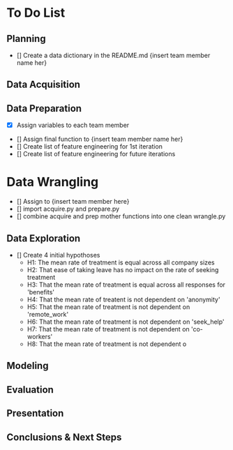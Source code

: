 # To Do List

## Planning

- [] Create a data dictionary in the README.md {insert team member name her}


## Data Acquisition

## Data Preparation

- [x] Assign variables to each team member
- [] Assign final function to {insert team member name her}
- [] Create list of feature engineering for 1st iteration
- [] Create list of feature engineering for future iterations

# Data Wrangling
- [] Assign to {insert team member here}
- [] import acquire.py and prepare.py
- [] combine acquire and prep mother functions into one clean wrangle.py

## Data Exploration
- [] Create 4 initial hypothoses
    - H1: The mean rate of treatment is equal across all company sizes
    - H2: That ease of taking leave has no impact on the rate of seeking treatment
    - H3: That the mean rate of treatment is equal across all responses for 'benefits'
    - H4: That the mean rate of treatent is not dependent on 'anonymity'
    - H5: That the mean rate of treatment is not dependent on 'remote_work'
    - H6: That the mean rate of treatment is not dependent on 'seek_help'
    - H7: That the mean rate of treatment is not dependent on 'co-workers'
    - H8: That the mean rate of treatment is not dependent o
## Modeling

## Evaluation

## Presentation

## Conclusions & Next Steps


